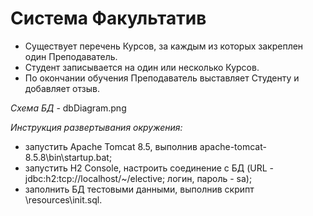 Система Факультатив
===================

* Существует перечень Курсов, за каждым из которых закреплен один Преподаватель.
* Студент записывается на один или несколько Курсов.
* По окончании обучения Преподаватель выставляет Студенту и добавляет отзыв.


*Схема БД* - dbDiagram.png


*Инструкция развертывания окружения:*
* запустить Apache Tomcat 8.5, выполнив apache-tomcat-8.5.8\bin\startup.bat;
* запустить H2 Console, настроить соединение с БД (URL - jdbc:h2:tcp://localhost/~/elective; логин, пароль - sa);
* заполнить БД тестовыми данными, выполнив скрипт \resources\init.sql. 


